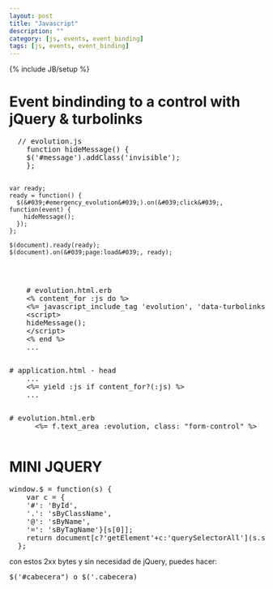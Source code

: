 ```yaml
---
layout: post
title: "Javascript"
description: ""
category: [js, events, event_binding] 
tags: [js, events, event_binding]
---
```

{% include JB/setup %}

<h1 class="sectionedit1" id="event_binding_to_a_control_with_jquery_turbolinks">Event bindinding to a control with jQuery &amp; turbolinks</h1>
<div class="level1">
  <pre class="code">
  // evolution.js
    function hideMessage() {
    $(&#039;#message&#039;).addClass(&#039;invisible&#039;);
    };

    var ready;
    ready = function() {
      $(&#039;#emergency_evolution&#039;).on(&#039;click&#039;, function(event) {
        hideMessage();
      });
    };

    $(document).ready(ready);
    $(document).on(&#039;page:load&#039;, ready);
  </pre>

  <pre class="code">
    # evolution.html.erb
    &lt;% content_for :js do %&gt;
    &lt;%= javascript_include_tag &#039;evolution&#039;, &#039;data-turbolinks-track&#039; =&gt; true %&gt;
    &lt;script&gt;
    hideMessage();
    &lt;/script&gt;
    &lt;% end %&gt;
    ...
  </pre>
  <pre class="code"># application.html - head
    ...
    &lt;%= yield :js if content_for?(:js) %&gt;
    ...
  </pre>
  <pre class="code"># evolution.html.erb
      &lt;%= f.text_area :evolution, class: &quot;form-control&quot; %&gt;   ---&gt; id=&quot;emergency_evolution
  </pre>

</div>

<h1 class="sectionedit2" id="mini_jquery">MINI JQUERY</h1>
<div class="level1">
  <pre class="code">window.$ = function(s) {
    var c = {
    &#039;#&#039;: &#039;ById&#039;,
    &#039;.&#039;: &#039;sByClassName&#039;,
    &#039;@&#039;: &#039;sByName&#039;,
    &#039;=&#039;: &#039;sByTagName&#039;}[s[0]];
    return document[c?&#039;getElement&#039;+c:&#039;querySelectorAll&#039;](s.slice(1))
  };</pre>

  <p>
    con estos 2xx bytes y sin necesidad de jQuery, puedes hacer:
  </p>
  <pre class="code">$(&#039;#cabecera&quot;) o $(&#039;.cabecera)</pre>

</div>